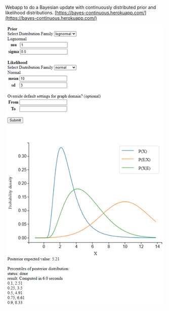 Webapp to do a Bayesian update with continuously distributed prior and likelihood distributions. [https://bayes-continuous.herokuapp.com/](https://bayes-continuous.herokuapp.com/)

![Alt text](/Capture.PNG "Optional title")